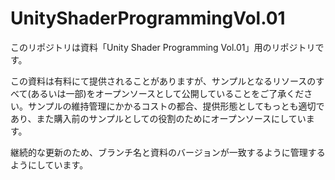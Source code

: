 # UnityShaderProgrammingVol.01

このリポジトリは資料「Unity Shader Programming Vol.01」用のリポジトリです。

この資料は有料にて提供されることがありますが、サンプルとなるリソースのすべて(あるいは一部)をオープンソースとして公開していることをご了承ください。サンプルの維持管理にかかるコストの都合、提供形態としてもっとも適切であり、また購入前のサンプルとしての役割のためにオープンソースにしています。

継続的な更新のため、ブランチ名と資料のバージョンが一致するように管理するようにしています。
